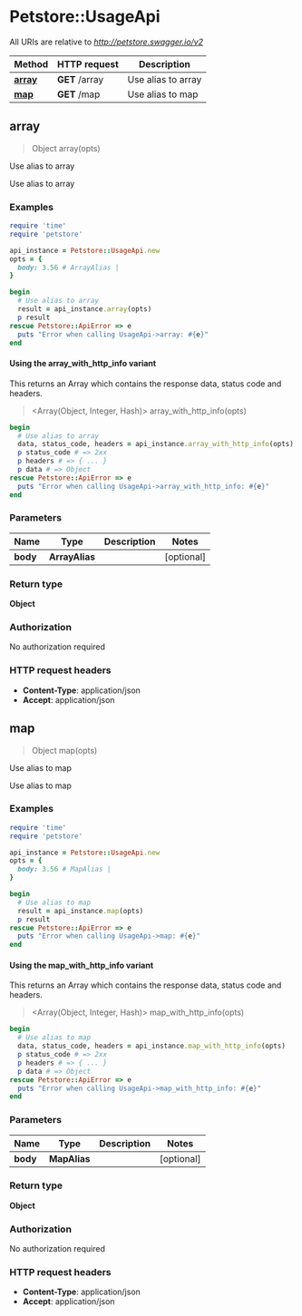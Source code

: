 # Petstore::UsageApi

All URIs are relative to *http://petstore.swagger.io/v2*

| Method | HTTP request | Description |
| ------ | ------------ | ----------- |
| [**array**](UsageApi.md#array) | **GET** /array | Use alias to array |
| [**map**](UsageApi.md#map) | **GET** /map | Use alias to map |


## array

> Object array(opts)

Use alias to array

Use alias to array

### Examples

```ruby
require 'time'
require 'petstore'

api_instance = Petstore::UsageApi.new
opts = {
  body: 3.56 # ArrayAlias | 
}

begin
  # Use alias to array
  result = api_instance.array(opts)
  p result
rescue Petstore::ApiError => e
  puts "Error when calling UsageApi->array: #{e}"
end
```

#### Using the array_with_http_info variant

This returns an Array which contains the response data, status code and headers.

> <Array(Object, Integer, Hash)> array_with_http_info(opts)

```ruby
begin
  # Use alias to array
  data, status_code, headers = api_instance.array_with_http_info(opts)
  p status_code # => 2xx
  p headers # => { ... }
  p data # => Object
rescue Petstore::ApiError => e
  puts "Error when calling UsageApi->array_with_http_info: #{e}"
end
```

### Parameters

| Name | Type | Description | Notes |
| ---- | ---- | ----------- | ----- |
| **body** | **ArrayAlias** |  | [optional] |

### Return type

**Object**

### Authorization

No authorization required

### HTTP request headers

- **Content-Type**: application/json
- **Accept**: application/json


## map

> Object map(opts)

Use alias to map

Use alias to map

### Examples

```ruby
require 'time'
require 'petstore'

api_instance = Petstore::UsageApi.new
opts = {
  body: 3.56 # MapAlias | 
}

begin
  # Use alias to map
  result = api_instance.map(opts)
  p result
rescue Petstore::ApiError => e
  puts "Error when calling UsageApi->map: #{e}"
end
```

#### Using the map_with_http_info variant

This returns an Array which contains the response data, status code and headers.

> <Array(Object, Integer, Hash)> map_with_http_info(opts)

```ruby
begin
  # Use alias to map
  data, status_code, headers = api_instance.map_with_http_info(opts)
  p status_code # => 2xx
  p headers # => { ... }
  p data # => Object
rescue Petstore::ApiError => e
  puts "Error when calling UsageApi->map_with_http_info: #{e}"
end
```

### Parameters

| Name | Type | Description | Notes |
| ---- | ---- | ----------- | ----- |
| **body** | **MapAlias** |  | [optional] |

### Return type

**Object**

### Authorization

No authorization required

### HTTP request headers

- **Content-Type**: application/json
- **Accept**: application/json

